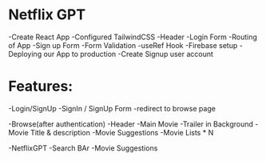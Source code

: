 # Netflix GPT

-Create React App
-Configured TailwindCSS
-Header
-Login Form
-Routing of App
-Sign up Form
-Form Validation
-useRef Hook
-Firebase setup
-Deploying our App to production
-Create Signup user account

# Features:

-Login/SignUp
-SignIn / SignUp Form
-redirect to browse page

-Browse(after authentication)
-Header
-Main Movie
-Trailer in Background
-Movie Title & description
-Movie Suggestions
-Movie Lists \* N

-NetflixGPT
-Search BAr
-Movie Suggestions
